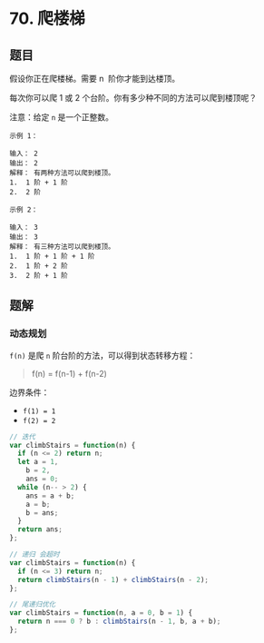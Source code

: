 # 70. 爬楼梯

## 题目

假设你正在爬楼梯。需要 n  阶你才能到达楼顶。

每次你可以爬 1 或 2 个台阶。你有多少种不同的方法可以爬到楼顶呢？

注意：给定 `n` 是一个正整数。

```auto
示例 1：

输入： 2
输出： 2
解释： 有两种方法可以爬到楼顶。
1.  1 阶 + 1 阶
2.  2 阶

示例 2：

输入： 3
输出： 3
解释： 有三种方法可以爬到楼顶。
1.  1 阶 + 1 阶 + 1 阶
2.  1 阶 + 2 阶
3.  2 阶 + 1 阶
```

## 题解

### 动态规划

`f(n)` 是爬 `n` 阶台阶的方法，可以得到状态转移方程：

> f(n) = f(n-1) + f(n-2)

边界条件：

- `f(1) = 1`
- `f(2) = 2`

```js
// 迭代
var climbStairs = function(n) {
  if (n <= 2) return n;
  let a = 1,
    b = 2,
    ans = 0;
  while (n-- > 2) {
    ans = a + b;
    a = b;
    b = ans;
  }
  return ans;
};

// 递归 会超时
var climbStairs = function(n) {
  if (n <= 3) return n;
  return climbStairs(n - 1) + climbStairs(n - 2);
};

// 尾递归优化
var climbStairs = function(n, a = 0, b = 1) {
  return n === 0 ? b : climbStairs(n - 1, b, a + b);
};
```
